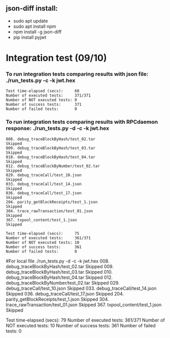 json-diff install:
------------------
- sudo apt update
- sudo apt install npm
- npm install -g json-diff
- pip install pyjwt


# Integration test (09/10)

### To run integration tests comparing results with json file: ./run_tests.py -c -k jwt.hex

```
Test time-elapsed (secs):     60
Number of executed tests:     371/371
Number of NOT executed tests: 0
Number of success tests:      371
Number of failed tests:       0

```


### To run integration tests comparing results with RPCdaemon response: ./run_tests.py -d -c -k jwt.hex
```
008. debug_traceBlockByHash/test_02.tar                           Skipped
009. debug_traceBlockByHash/test_03.tar                           Skipped
010. debug_traceBlockByHash/test_04.tar                           Skipped
012. debug_traceBlockByNumber/test_02.tar                         Skipped
029. debug_traceCall/test_10.json                                 Skipped
033. debug_traceCall/test_14.json                                 Skipped
036. debug_traceCall/test_17.json                                 Skipped
204. parity_getBlockReceipts/test_1.json                          Skipped
304. trace_rawTransaction/test_01.json                            Skipped
367. txpool_content/test_1.json                                   Skipped
                                                                                    
Test time-elapsed (secs):     75
Number of executed tests:     361/371
Number of NOT executed tests: 10
Number of success tests:      361
Number of failed tests:       0

```

#For local file ./run_tests.py -d -c -k jwt.hex 
008. debug_traceBlockByHash/test_02.tar                           Skipped
009. debug_traceBlockByHash/test_03.tar                           Skipped
010. debug_traceBlockByHash/test_04.tar                           Skipped
012. debug_traceBlockByNumber/test_02.tar                         Skipped
029. debug_traceCall/test_10.json                                 Skipped
033. debug_traceCall/test_14.json                                 Skipped
036. debug_traceCall/test_17.json                                 Skipped
204. parity_getBlockReceipts/test_1.json                          Skipped
304. trace_rawTransaction/test_01.json                            Skipped
367. txpool_content/test_1.json                                   Skipped
                                                                                    
Test time-elapsed (secs):     79
Number of executed tests:     361/371
Number of NOT executed tests: 10
Number of success tests:      361
Number of failed tests:       0

